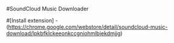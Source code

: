#SoundCloud Music Downloader

#[Install extension] - (https://chrome.google.com/webstore/detail/soundcloud-music-download/lpkbfklckeeonkccgniohmlbjekdmjjg)

